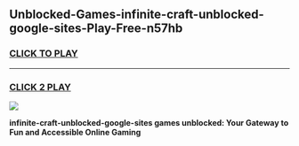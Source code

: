 
## Unblocked-Games-infinite-craft-unblocked-google-sites-Play-Free-n57hb
<h3>
<a href="https://premium76.site?title=infinite-craft-unblocked-google-sites&ref=19M">CLICK TO PLAY</a></h3>
<hr>

<h3>
<a href="https://premium76.site?title=infinite-craft-unblocked-google-sites&ref=19M">CLICK 2 PLAY</a>
  
</h3>

<a href="https://premium76.site?title=infinite-craft-unblocked-google-sites&ref=19M"><img src="https://clearcache.store/games.png"></a>


**infinite-craft-unblocked-google-sites games unblocked: Your Gateway to Fun and Accessible Online Gaming**
